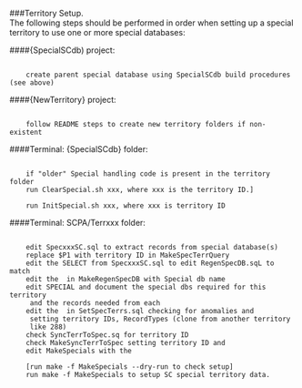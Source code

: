 ###Territory Setup.<br>
The following steps should be performed in order when setting up a special
territory to use one or more special databases:<br>

####{SpecialSCdb) project:<br>
<pre><code>
	create parent special database using SpecialSCdb build procedures (see above)
</code></pre>
####{NewTerritory} project:<br>
<pre><code>
	follow README steps to create new territory folders if non-existent
</code></pre>
####Terminal: {SpecialSCdb} folder:<br>
<pre><code>		
	if "older" Special handling code is present in the territory folder
	run ClearSpecial.sh xxx, where xxx is the territory ID.]

	run InitSpecial.sh xxx, where xxx is territory ID
</code></pre>
####Terminal: SCPA/Terrxxx folder:<br>
<pre><code>		
	edit SpecxxxSC.sql to extract records from special database(s)
	replace $P1 with territory ID in MakeSpecTerrQuery
	edit the SELECT from SpecxxxSC.sql to edit RegenSpecDB.sqL to match
	edit the <special-db> in MakeRegenSpecDB with Special db name
	edit SPECIAL and document the special dbs required for this territory
	 and the records needed from each
	edit the <special-db> in SetSpecTerrs.sql checking for anomalies and
	 setting territory IDs, RecordTypes (clone from another territory
	 like 288)
	check SyncTerrToSpec.sq for territory ID
	check MakeSyncTerrToSpec setting territory ID and <special-db>
	edit MakeSpecials with the <special-db>

	[run make -f MakeSpecials --dry-run to check setup]
	run make -f MakeSpecials to setup SC special territory data.
</code></pre>
